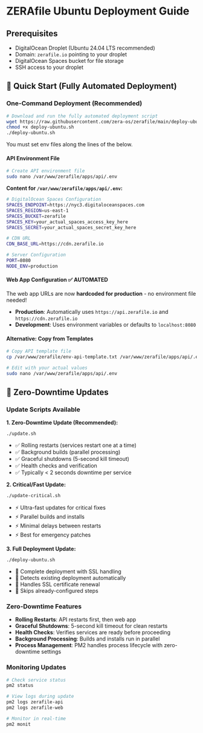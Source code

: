 # ZERAfile Ubuntu Deployment Guide

## Prerequisites
- DigitalOcean Droplet (Ubuntu 24.04 LTS recommended)
- Domain: `zerafile.io` pointing to your droplet
- DigitalOcean Spaces bucket for file storage
- SSH access to your droplet

## 🚀 Quick Start (Fully Automated Deployment)

### One-Command Deployment (Recommended)
```bash
# Download and run the fully automated deployment script
wget https://raw.githubusercontent.com/zera-os/zerafile/main/deploy-ubuntu.sh
chmod +x deploy-ubuntu.sh
./deploy-ubuntu.sh
```
You must set env files along the lines of the below.

#### API Environment File
```bash
# Create API environment file
sudo nano /var/www/zerafile/apps/api/.env
```

**Content for `/var/www/zerafile/apps/api/.env`:**
```bash
# DigitalOcean Spaces Configuration
SPACES_ENDPOINT=https://nyc3.digitaloceanspaces.com
SPACES_REGION=us-east-1
SPACES_BUCKET=zerafile
SPACES_KEY=your_actual_spaces_access_key_here
SPACES_SECRET=your_actual_spaces_secret_key_here

# CDN URL
CDN_BASE_URL=https://cdn.zerafile.io

# Server Configuration
PORT=8080
NODE_ENV=production
```

#### Web App Configuration ✅ **AUTOMATED**
The web app URLs are now **hardcoded for production** - no environment file needed!

- **Production**: Automatically uses `https://api.zerafile.io` and `https://cdn.zerafile.io`
- **Development**: Uses environment variables or defaults to `localhost:8080`

#### Alternative: Copy from Templates
```bash
# Copy API template file
cp /var/www/zerafile/env-api-template.txt /var/www/zerafile/apps/api/.env

# Edit with your actual values
sudo nano /var/www/zerafile/apps/api/.env
```

## 🔄 Zero-Downtime Updates

### Update Scripts Available

**1. Zero-Downtime Update (Recommended):**
```bash
./update.sh
```
- ✅ Rolling restarts (services restart one at a time)
- ✅ Background builds (parallel processing)
- ✅ Graceful shutdowns (5-second kill timeout)
- ✅ Health checks and verification
- ✅ Typically < 2 seconds downtime per service

**2. Critical/Fast Update:**
```bash
./update-critical.sh
```
- ⚡ Ultra-fast updates for critical fixes
- ⚡ Parallel builds and installs
- ⚡ Minimal delays between restarts
- ⚡ Best for emergency patches

**3. Full Deployment Update:**
```bash
./deploy-ubuntu.sh
```
- 🔧 Complete deployment with SSL handling
- 🔧 Detects existing deployment automatically
- 🔧 Handles SSL certificate renewal
- 🔧 Skips already-configured steps

### Zero-Downtime Features

- **Rolling Restarts**: API restarts first, then web app
- **Graceful Shutdowns**: 5-second kill timeout for clean restarts
- **Health Checks**: Verifies services are ready before proceeding
- **Background Processing**: Builds and installs run in parallel
- **Process Management**: PM2 handles process lifecycle with zero-downtime settings

### Monitoring Updates

```bash
# Check service status
pm2 status

# View logs during update
pm2 logs zerafile-api
pm2 logs zerafile-web

# Monitor in real-time
pm2 monit
```
